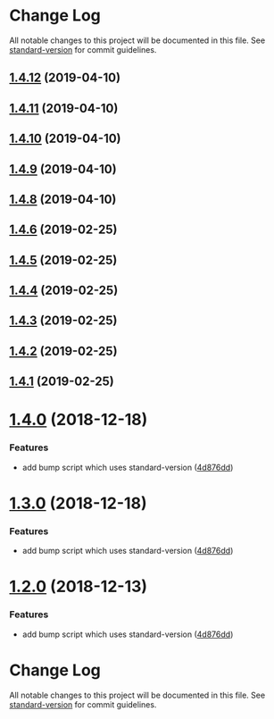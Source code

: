 # Change Log

All notable changes to this project will be documented in this file. See [standard-version](https://github.com/conventional-changelog/standard-version) for commit guidelines.

## [1.4.12](https://git-codecommit.us-east-1.amazonaws.com/v1/repos/jsii-sample/compare/v1.4.11...v1.4.12) (2019-04-10)



## [1.4.11](https://git-codecommit.us-east-1.amazonaws.com/v1/repos/jsii-sample/compare/v1.4.8...v1.4.11) (2019-04-10)



## [1.4.10](https://git-codecommit.us-east-1.amazonaws.com/v1/repos/jsii-sample/compare/v1.4.9...v1.4.10) (2019-04-10)



## [1.4.9](https://git-codecommit.us-east-1.amazonaws.com/v1/repos/jsii-sample/compare/v1.4.8...v1.4.9) (2019-04-10)



## [1.4.8](https://git-codecommit.us-east-1.amazonaws.com/v1/repos/jsii-sample/compare/v1.4.6...v1.4.8) (2019-04-10)



<a name="1.4.6"></a>
## [1.4.6](https://git-codecommit.us-east-1.amazonaws.com/v1/repos/jsii-sample/compare/v1.4.5...v1.4.6) (2019-02-25)



<a name="1.4.5"></a>
## [1.4.5](https://git-codecommit.us-east-1.amazonaws.com/v1/repos/jsii-sample/compare/v1.4.4...v1.4.5) (2019-02-25)



<a name="1.4.4"></a>
## [1.4.4](https://git-codecommit.us-east-1.amazonaws.com/v1/repos/jsii-sample/compare/v1.4.3...v1.4.4) (2019-02-25)



<a name="1.4.3"></a>
## [1.4.3](https://git-codecommit.us-east-1.amazonaws.com/v1/repos/jsii-sample/compare/v1.4.2...v1.4.3) (2019-02-25)



<a name="1.4.2"></a>
## [1.4.2](https://git-codecommit.us-east-1.amazonaws.com/v1/repos/jsii-sample/compare/v1.4.0...v1.4.2) (2019-02-25)



<a name="1.4.1"></a>
## [1.4.1](https://git-codecommit.us-east-1.amazonaws.com/v1/repos/jsii-sample/compare/v1.4.0...v1.4.1) (2019-02-25)



<a name="1.4.0"></a>
# [1.4.0](https://git-codecommit.us-east-1.amazonaws.com/v1/repos/jsii-sample/compare/v1.1.3...v1.4.0) (2018-12-18)


### Features

* add bump script which uses standard-version ([4d876dd](https://git-codecommit.us-east-1.amazonaws.com/v1/repos/jsii-sample/commits/4d876dd))



<a name="1.3.0"></a>
# [1.3.0](https://git-codecommit.us-east-1.amazonaws.com/v1/repos/jsii-sample/compare/v1.1.3...v1.3.0) (2018-12-18)


### Features

* add bump script which uses standard-version ([4d876dd](https://git-codecommit.us-east-1.amazonaws.com/v1/repos/jsii-sample/commits/4d876dd))



<a name="1.2.0"></a>
# [1.2.0](https://git-codecommit.us-east-1.amazonaws.com/v1/repos/jsii-sample/compare/v1.1.3...v1.2.0) (2018-12-13)


### Features

* add bump script which uses standard-version ([4d876dd](https://git-codecommit.us-east-1.amazonaws.com/v1/repos/jsii-sample/commits/4d876dd))



# Change Log

All notable changes to this project will be documented in this file. See [standard-version](https://github.com/conventional-changelog/standard-version) for commit guidelines.
